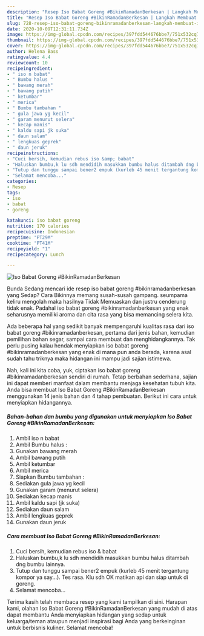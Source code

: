 ```yaml
---
description: "Resep Iso Babat Goreng #BikinRamadanBerkesan | Langkah Membuat Iso Babat Goreng #BikinRamadanBerkesan Yang Enak Dan Mudah"
title: "Resep Iso Babat Goreng #BikinRamadanBerkesan | Langkah Membuat Iso Babat Goreng #BikinRamadanBerkesan Yang Enak Dan Mudah"
slug: 728-resep-iso-babat-goreng-bikinramadanberkesan-langkah-membuat-iso-babat-goreng-bikinramadanberkesan-yang-enak-dan-mudah
date: 2020-10-09T12:31:11.734Z
image: https://img-global.cpcdn.com/recipes/397fdd544676bbe7/751x532cq70/iso-babat-goreng-bikinramadanberkesan-foto-resep-utama.jpg
thumbnail: https://img-global.cpcdn.com/recipes/397fdd544676bbe7/751x532cq70/iso-babat-goreng-bikinramadanberkesan-foto-resep-utama.jpg
cover: https://img-global.cpcdn.com/recipes/397fdd544676bbe7/751x532cq70/iso-babat-goreng-bikinramadanberkesan-foto-resep-utama.jpg
author: Helena Bass
ratingvalue: 4.4
reviewcount: 10
recipeingredient:
- " iso n babat"
- " Bumbu halus "
- " bawang merah"
- " bawang putih"
- " ketumbar"
- " merica"
- " Bumbu tambahan "
- " gula jawa yg kecil"
- " garam menurut selera"
- " kecap manis"
- " kaldu sapi jk suka"
- " daun salam"
- " lengkuas geprek"
- " daun jeruk"
recipeinstructions:
- "Cuci bersih, kemudian rebus iso &amp; babat"
- "Haluskan bumbu,k lu sdh mendidih masukkan bumbu halus ditambah dng bumbu lainnya."
- "Tutup dan tunggu sampai bener2 empuk (kurleb 45 menit tergantung kompor ya say...). Tes rasa. Klu sdh OK matikan api dan siap untuk di goreng."
- "Selamat mencoba..."
categories:
- Resep
tags:
- iso
- babat
- goreng

katakunci: iso babat goreng 
nutrition: 170 calories
recipecuisine: Indonesian
preptime: "PT29M"
cooktime: "PT41M"
recipeyield: "1"
recipecategory: Lunch

---
```



![Iso Babat Goreng #BikinRamadanBerkesan](https://img-global.cpcdn.com/recipes/397fdd544676bbe7/751x532cq70/iso-babat-goreng-bikinramadanberkesan-foto-resep-utama.jpg)

Bunda Sedang mencari ide resep iso babat goreng #bikinramadanberkesan yang Sedap? Cara Bikinnya memang susah-susah gampang. seumpama keliru mengolah maka hasilnya Tidak Memuaskan dan justru cenderung tidak enak. Padahal iso babat goreng #bikinramadanberkesan yang enak seharusnya memiliki aroma dan cita rasa yang bisa memancing selera kita.

Ada beberapa hal yang sedikit banyak mempengaruhi kualitas rasa dari iso babat goreng #bikinramadanberkesan, pertama dari jenis bahan, kemudian pemilihan bahan segar, sampai cara membuat dan menghidangkannya. Tak perlu pusing kalau hendak menyiapkan iso babat goreng #bikinramadanberkesan yang enak di mana pun anda berada, karena asal sudah tahu triknya maka hidangan ini mampu jadi sajian istimewa.




Nah, kali ini kita coba, yuk, ciptakan iso babat goreng #bikinramadanberkesan sendiri di rumah. Tetap berbahan sederhana, sajian ini dapat memberi manfaat dalam membantu menjaga kesehatan tubuh kita. Anda bisa membuat Iso Babat Goreng #BikinRamadanBerkesan menggunakan 14 jenis bahan dan 4 tahap pembuatan. Berikut ini cara untuk menyiapkan hidangannya.

<!--inarticleads1-->

##### Bahan-bahan dan bumbu yang digunakan untuk menyiapkan Iso Babat Goreng #BikinRamadanBerkesan:

1. Ambil  iso n babat
1. Ambil  Bumbu halus :
1. Gunakan  bawang merah
1. Ambil  bawang putih
1. Ambil  ketumbar
1. Ambil  merica
1. Siapkan  Bumbu tambahan :
1. Sediakan  gula jawa yg kecil
1. Gunakan  garam (menurut selera)
1. Sediakan  kecap manis
1. Ambil  kaldu sapi (jk suka)
1. Sediakan  daun salam
1. Ambil  lengkuas geprek
1. Gunakan  daun jeruk




<!--inarticleads2-->

##### Cara membuat Iso Babat Goreng #BikinRamadanBerkesan:

1. Cuci bersih, kemudian rebus iso &amp; babat
1. Haluskan bumbu,k lu sdh mendidih masukkan bumbu halus ditambah dng bumbu lainnya.
1. Tutup dan tunggu sampai bener2 empuk (kurleb 45 menit tergantung kompor ya say...). Tes rasa. Klu sdh OK matikan api dan siap untuk di goreng.
1. Selamat mencoba...




Terima kasih telah membaca resep yang kami tampilkan di sini. Harapan kami, olahan Iso Babat Goreng #BikinRamadanBerkesan yang mudah di atas dapat membantu Anda menyiapkan hidangan yang sedap untuk keluarga/teman ataupun menjadi inspirasi bagi Anda yang berkeinginan untuk berbisnis kuliner. Selamat mencoba!
